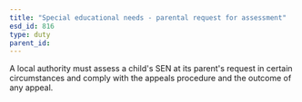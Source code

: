 ```yaml
---
title: "Special educational needs - parental request for assessment"
esd_id: 816
type: duty
parent_id:  
---
```


A local authority must assess a child's SEN at its parent's request in certain circumstances and comply with the appeals procedure and the outcome of any appeal.

